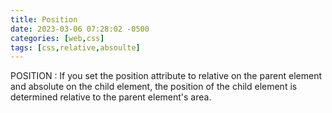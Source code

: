 ```yaml
---
title: Position
date: 2023-03-06 07:28:02 -0500
categories: [web,css]
tags: [css,relative,absoulte]
---
```



POSITION
: If you set the position attribute to relative on the parent element and absolute on the child element, the position of the child element is determined relative to the parent element's area.
